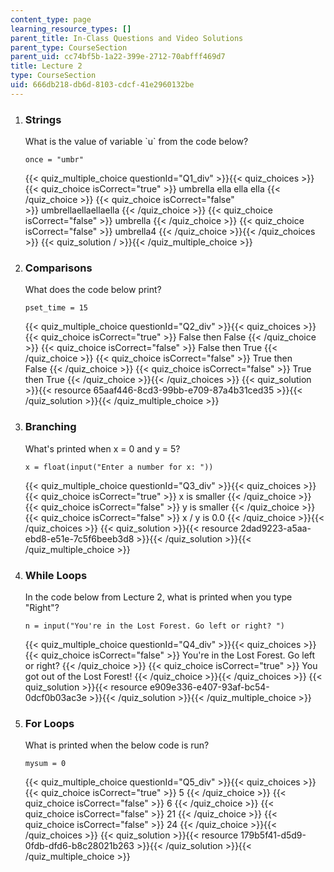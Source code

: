 ```yaml
---
content_type: page
learning_resource_types: []
parent_title: In-Class Questions and Video Solutions
parent_type: CourseSection
parent_uid: cc74bf5b-1a22-399e-2712-70abfff469d7
title: Lecture 2
type: CourseSection
uid: 666db218-db6d-8103-cdcf-41e2960132be
---
```


1.  ### Strings
    
      
    
    What is the value of variable &grave;u&grave; from the code below?
    
    ```
    once = "umbr"
    ```
    
    {{< quiz_multiple_choice questionId="Q1_div" >}}{{< quiz_choices >}}{{< quiz_choice isCorrect="true" >}}&nbsp;umbrella ella ella ella&nbsp;{{< /quiz_choice >}}
    {{< quiz_choice isCorrect="false" >}}&nbsp;umbrellaellaellaella&nbsp;{{< /quiz_choice >}}
    {{< quiz_choice isCorrect="false" >}}&nbsp;umbrella&nbsp;{{< /quiz_choice >}}
    {{< quiz_choice isCorrect="false" >}}&nbsp;umbrella4&nbsp;{{< /quiz_choice >}}{{< /quiz_choices >}}
    {{< quiz_solution / >}}{{< /quiz_multiple_choice >}}
  
3.  ### Comparisons
    
      
    
    What does the code below print?
    
    ```
    pset_time = 15
    ```
    
    {{< quiz_multiple_choice questionId="Q2_div" >}}{{< quiz_choices >}}{{< quiz_choice isCorrect="true" >}}&nbsp;False then False&nbsp;{{< /quiz_choice >}}
    {{< quiz_choice isCorrect="false" >}}&nbsp;False then True&nbsp;{{< /quiz_choice >}}
    {{< quiz_choice isCorrect="false" >}}&nbsp;True then False&nbsp;{{< /quiz_choice >}}
    {{< quiz_choice isCorrect="false" >}}&nbsp;True then True&nbsp;{{< /quiz_choice >}}{{< /quiz_choices >}}
    {{< quiz_solution >}}{{< resource 65aaf446-8cd3-99bb-e709-87a4b31ced35 >}}{{< /quiz_solution >}}{{< /quiz_multiple_choice >}}
  
5.  ### Branching
    
      
    
    What's printed when x = 0 and y = 5?
    
    ```
    x = float(input("Enter a number for x: "))
    ```
    
    {{< quiz_multiple_choice questionId="Q3_div" >}}{{< quiz_choices >}}{{< quiz_choice isCorrect="true" >}}&nbsp;x is smaller&nbsp;{{< /quiz_choice >}}
    {{< quiz_choice isCorrect="false" >}}&nbsp;y is smaller&nbsp;{{< /quiz_choice >}}
    {{< quiz_choice isCorrect="false" >}}&nbsp;x / y is 0.0&nbsp;{{< /quiz_choice >}}{{< /quiz_choices >}}
    {{< quiz_solution >}}{{< resource 2dad9223-a5aa-ebd8-e51e-7c5f6beeb3d8 >}}{{< /quiz_solution >}}{{< /quiz_multiple_choice >}}
  
7.  ### While Loops
    
      
    
    In the code below from Lecture 2, what is printed when you type "Right"?
    
    ```
    n = input("You're in the Lost Forest. Go left or right? ")
    ```
    
    {{< quiz_multiple_choice questionId="Q4_div" >}}{{< quiz_choices >}}{{< quiz_choice isCorrect="false" >}}&nbsp;You're in the Lost Forest. Go left or right?&nbsp;{{< /quiz_choice >}}
    {{< quiz_choice isCorrect="true" >}}&nbsp;You got out of the Lost Forest!&nbsp;{{< /quiz_choice >}}{{< /quiz_choices >}}
    {{< quiz_solution >}}{{< resource e909e336-e407-93af-bc54-0dcf0b03ac3e >}}{{< /quiz_solution >}}{{< /quiz_multiple_choice >}}
  
9.  ### For Loops
    
      
    
    What is printed when the below code is run?
    
    ```
    mysum = 0
    ```
    
    {{< quiz_multiple_choice questionId="Q5_div" >}}{{< quiz_choices >}}{{< quiz_choice isCorrect="true" >}}&nbsp;5&nbsp;{{< /quiz_choice >}}
    {{< quiz_choice isCorrect="false" >}}&nbsp;6&nbsp;{{< /quiz_choice >}}
    {{< quiz_choice isCorrect="false" >}}&nbsp;21&nbsp;{{< /quiz_choice >}}
    {{< quiz_choice isCorrect="false" >}}&nbsp;24&nbsp;{{< /quiz_choice >}}{{< /quiz_choices >}}
    {{< quiz_solution >}}{{< resource 179b5f41-d5d9-0fdb-dfd6-b8c28021b263 >}}{{< /quiz_solution >}}{{< /quiz_multiple_choice >}}